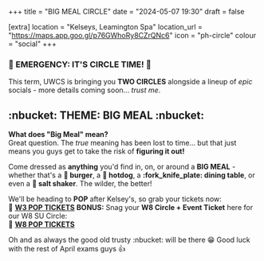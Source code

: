 +++
title = "BIG MEAL CIRCLE"
date = "2024-05-07 19:30"
draft = false

[extra]
location = "Kelseys, Leamington Spa"
location_url = "https://maps.app.goo.gl/p76GWhoRy8CZrQNc6"
icon = "ph-circle"
colour = "social"
+++
### **:rotating_light: EMERGENCY: IT'S CIRCLE TIME! :rotating_light:**  
This term, UWCS is bringing you **TWO CIRCLES** alongside a lineup of *epic* socials - more details coming soon... *trust me*. 

## :nbucket: **THEME: BIG MEAL** :nbucket: 
**What does "Big Meal" mean?**  
Great question. The *true* meaning has been lost to time... but that just means you guys get to take the risk of **figuring it out!**  

Come dressed as **anything** you'd find in, on, or around a **BIG MEAL** - whether that's a **:hamburger: burger**, a **:hotdog: hotdog**, a **:fork_knife_plate: dining table**, or even a **:salt: salt shaker**. The wilder, the better! 

We'll be heading to **POP** after Kelsey's, so grab your tickets now:  
:link: [**W3 POP TICKETS**](https://tickets.warwicksu.com/ents/event/26765/)
**BONUS:** Snag your **W8 Circle + Event Ticket** here for our W8 SU Circle:  
:link: [**W8 POP TICKETS**](https://tickets.warwicksu.com/ents/event/26767/)

Oh and as always the good old trusty :nbucket: will be there :grin: 
Good luck with the rest of April exams guys :thumbsup:
